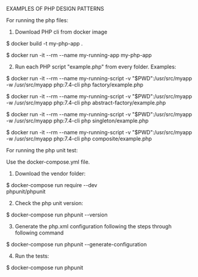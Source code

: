 EXAMPLES OF PHP DESIGN PATTERNS

For running the php files: 

1) Download PHP cli from docker image

$ docker build -t my-php-app .

$ docker run -it --rm --name my-running-app my-php-app

2) Run each PHP script "example.php" from every folder. Examples:

$ docker run -it --rm --name my-running-script -v "$PWD":/usr/src/myapp -w /usr/src/myapp php:7.4-cli php factory/example.php

$ docker run -it --rm --name my-running-script -v "$PWD":/usr/src/myapp -w /usr/src/myapp php:7.4-cli php abstract-factory/example.php

$ docker run -it --rm --name my-running-script -v "$PWD":/usr/src/myapp -w /usr/src/myapp php:7.4-cli php singleton/example.php

$ docker run -it --rm --name my-running-script -v "$PWD":/usr/src/myapp -w /usr/src/myapp php:7.4-cli php composite/example.php

For running the php unit test:

Use the docker-compose.yml file. 

1) Download the vendor folder:

$ docker-compose run require --dev \
  phpunit/phpunit

2) Check the php unit version:

$ docker-compose run phpunit --version  

3) Generate the php.xml configuration following the steps through following command

$ docker-compose run phpunit --generate-configuration

4) Run the tests:

$ docker-compose run phpunit




